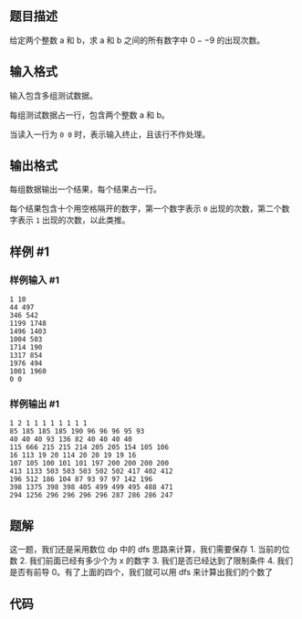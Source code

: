## 题目描述
给定两个整数 a 和 b，求 a 和 b 之间的所有数字中 $0--9$ 的出现次数。

## 输入格式
输入包含多组测试数据。

每组测试数据占一行，包含两个整数 a 和 b。

当读入一行为 `0 0` 时，表示输入终止，且该行不作处理。


## 输出格式
每组数据输出一个结果，每个结果占一行。

每个结果包含十个用空格隔开的数字，第一个数字表示 `0` 出现的次数，第二个数字表示 `1` 出现的次数，以此类推。


## 样例 #1

### 样例输入 #1
```
1 10
44 497
346 542
1199 1748
1496 1403
1004 503
1714 190
1317 854
1976 494
1001 1960
0 0
```

### 样例输出 #1

```
1 2 1 1 1 1 1 1 1 1
85 185 185 185 190 96 96 96 95 93
40 40 40 93 136 82 40 40 40 40
115 666 215 215 214 205 205 154 105 106
16 113 19 20 114 20 20 19 19 16
107 105 100 101 101 197 200 200 200 200
413 1133 503 503 503 502 502 417 402 412
196 512 186 104 87 93 97 97 142 196
398 1375 398 398 405 499 499 495 488 471
294 1256 296 296 296 296 287 286 286 247
```

## 题解
这一题，我们还是采用数位 dp 中的 dfs 思路来计算，我们需要保存 1. 当前的位数 2. 我们前面已经有多少个为 x 的数字 3. 我们是否已经达到了限制条件 4. 我们是否有前导 0。有了上面的四个，我们就可以用 dfs 来计算出我们的个数了

## 代码
```cpp

```
